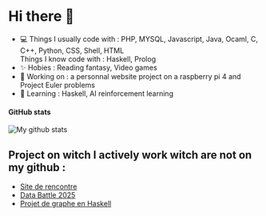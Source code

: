 # Hi there 👋

- 💻 Things I usually code with : PHP, MYSQL, Javascript, Java, Ocaml, C, C++, Python, CSS, Shell, HTML</br>
  Things I know code with : Haskell, Prolog</br>
- ✨ Hobies : Reading fantasy, Video games 
- 🔭 Working on : a personnal website project on a raspberry pi 4 and Project Euler problems
- 🌱 Learning : Haskell, AI reinforcement learning

#### GitHub stats 
<img align="center" src="https://github-readme-stats.vercel.app/api?username=Sifflet-Blanc&theme=dark&show_icons=true&hide_border=true&count_private=true" alt="My github stats" />

## Project on witch I actively work witch are not on my github : 
- [Site de rencontre](https://github.com/Erra570/SiteDeRencontre)
- [Data Battle 2025](https://github.com/HappyGood0/DataBatlle2025)
- [Projet de graphe en Haskell](https://github.com/jjotogo/Haskell_Proj)
